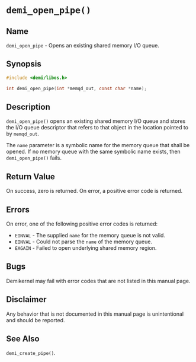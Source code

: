 # `demi_open_pipe()`

## Name

`demi_open_pipe` - Opens an existing shared memory I/O queue.

## Synopsis

```c
#include <demi/libos.h>

int demi_open_pipe(int *memqd_out, const char *name);
```

## Description

`demi_open_pipe()` opens an existing shared memory I/O queue and stores the I/O queue descriptor that refers to that
object in the location pointed to by `memqd_out`.

The `name` parameter is a symbolic name for the memory queue that shall be opened. If no memory queue with the same
symbolic name exists, then `demi_open_pipe()` fails.

## Return Value

On success, zero is returned. On error, a positive error code is returned.

## Errors

On error, one of the following positive error codes is returned:

- `EINVAL` - The supplied `name` for the memory queue is not valid.
- `EINVAL` - Could not parse the `name` of the memory queue.
- `EAGAIN` - Failed to open underlying shared memory region.

## Bugs

Demikernel may fail with error codes that are not listed in this manual page.

## Disclaimer

Any behavior that is not documented in this manual page is unintentional and should be reported.

## See Also

`demi_create_pipe()`.
